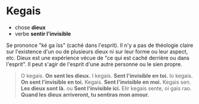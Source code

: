# Kegais
- chose **dieux**
- verbe **sentir l'invisible**

Se prononce "ké ga ïss" (caché dans l'esprit). Il n'y a pas de théologie claire sur l'existence d'un ou de plusieurs dieux ni sur leur forme ou leur aspect, etc. Dieux est une expérience vécue de "ce qui est caché derrière ou dans l'esprit". Il peut s'agir de l'esprit d'une autre personne ou le sien propre.

> O kegais.   **On sent les dieux.**
> I kegais.   **Sent l'invisible en toi.**
> Io kegais.  **On sent l'invisible en toi.**
> Kegais.     **Sent l'invisible en moi.**
> Kegais sen. **Les dieux sont là.** ou **Sent l'invisible ici.**
> Elir kegais sente, oi gais rao.  **Quand les dieux arriveront, tu sentiras mon amour.**
